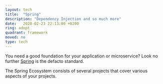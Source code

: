 ```yaml
---
layout: tech
title:  "Spring"
description: "Dependency Injection and so much more"
date:   2020-02-23 22:13:00 +0200
ring: adopt
quadrant: framework
moved: no
type: tech
---
```


You need a good foundation for your application or microservice? Look no further [Spring] is the defacto standard.

The Spring Ecosystem consists of several projects that cover various aspects of your projects.

[Spring]: https://spring.io/